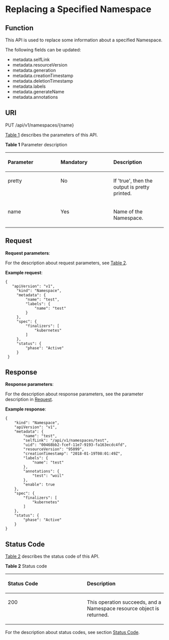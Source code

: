 # Replacing a Specified Namespace<a name="cce_02_0053"></a>

## Function<a name="se64c62bbc28a47689949a123d846c8ca"></a>

This API is used to replace some information about a specified Namespace.

The following fields can be updated:

-   metadata.selfLink
-   metadata.resourceVersion
-   metadata.generation
-   metadata.creationTimestamp
-   metadata.deletionTimestamp
-   metadata.labels
-   metadata.generateName
-   metadata.annotations

## URI<a name="sa913bc0ccab7450b8923451bf9f15c04"></a>

PUT /api/v1/namespaces/\{name\}

[Table 1](#en-us_topic_0079615038_table49444123)  describes the parameters of this API.

**Table  1**  Parameter description

<a name="en-us_topic_0079615038_table49444123"></a>
<table><thead align="left"><tr id="row14601642"><th class="cellrowborder" valign="top" width="33.33333333333333%" id="mcps1.2.4.1.1"><p id="en-us_topic_0079615038_p41882373"><a name="en-us_topic_0079615038_p41882373"></a><a name="en-us_topic_0079615038_p41882373"></a>Parameter</p>
</th>
<th class="cellrowborder" valign="top" width="33.33333333333333%" id="mcps1.2.4.1.2"><p id="p13489349201632"><a name="p13489349201632"></a><a name="p13489349201632"></a>Mandatory</p>
</th>
<th class="cellrowborder" valign="top" width="33.33333333333333%" id="mcps1.2.4.1.3"><p id="p18895455201632"><a name="p18895455201632"></a><a name="p18895455201632"></a>Description</p>
</th>
</tr>
</thead>
<tbody><tr id="row13608105"><td class="cellrowborder" valign="top" width="33.33333333333333%" headers="mcps1.2.4.1.1 "><p id="en-us_topic_0079615038_p28514710"><a name="en-us_topic_0079615038_p28514710"></a><a name="en-us_topic_0079615038_p28514710"></a>pretty</p>
</td>
<td class="cellrowborder" valign="top" width="33.33333333333333%" headers="mcps1.2.4.1.2 "><p id="en-us_topic_0079615038_p27990155"><a name="en-us_topic_0079615038_p27990155"></a><a name="en-us_topic_0079615038_p27990155"></a>No</p>
</td>
<td class="cellrowborder" valign="top" width="33.33333333333333%" headers="mcps1.2.4.1.3 "><p id="en-us_topic_0079615038_p52610097"><a name="en-us_topic_0079615038_p52610097"></a><a name="en-us_topic_0079615038_p52610097"></a>If 'true', then the output is pretty printed.</p>
</td>
</tr>
<tr id="row27655246"><td class="cellrowborder" valign="top" width="33.33333333333333%" headers="mcps1.2.4.1.1 "><p id="en-us_topic_0079615038_p25482430"><a name="en-us_topic_0079615038_p25482430"></a><a name="en-us_topic_0079615038_p25482430"></a>name</p>
</td>
<td class="cellrowborder" valign="top" width="33.33333333333333%" headers="mcps1.2.4.1.2 "><p id="en-us_topic_0079615038_p50810959"><a name="en-us_topic_0079615038_p50810959"></a><a name="en-us_topic_0079615038_p50810959"></a>Yes</p>
</td>
<td class="cellrowborder" valign="top" width="33.33333333333333%" headers="mcps1.2.4.1.3 "><p id="en-us_topic_0079615038_p22047016"><a name="en-us_topic_0079615038_p22047016"></a><a name="en-us_topic_0079615038_p22047016"></a>Name of the Namespace.</p>
</td>
</tr>
</tbody>
</table>

## Request<a name="en-us_topic_0079615038_ref458676991"></a>

**Request parameters**:

For the description about request parameters, see  [Table 2](creating-a-namespace.md#en-us_topic_0079615062_ref458759029).

**Example request**:

```
{ 
   "apiVersion": "v1", 
     "kind": "Namespace", 
     "metadata": { 
         "name": "test", 
         "labels": { 
             "name": "test" 
         } 
     }, 
     "spec": { 
         "finalizers": [ 
             "kubernetes" 
         ] 
     }, 
     "status": { 
         "phase": "Active" 
     } 
 }
```

## Response<a name="s71d64222a34d4101aa1732e19c992943"></a>

**Response parameters**:

For the description about response parameters, see the parameter description in  [Request](#en-us_topic_0079615038_ref458676991).

**Example response**:

```
{
    "kind": "Namespace",
    "apiVersion": "v1",
    "metadata": {
        "name": "test",
        "selfLink": "/api/v1/namespaces/test",
        "uid": "00468bb2-fcef-11e7-9193-fa163ecdc4fd",
        "resourceVersion": "95099",
        "creationTimestamp": "2018-01-19T08:01:49Z",
        "labels": {
            "name": "test"
        },
        "annotations": {
            "test": "woil"
        },
        "enable": true
    },
    "spec": {
        "finalizers": [
            "kubernetes"
        ]
    },
    "status": {
        "phase": "Active"
    }
}
```

## Status Code<a name="sa1abf64108814721a77b395a50d806c0"></a>

[Table 2](#en-us_topic_0079615038_table42343927)  describes the status code of this API.

**Table  2**  Status code

<a name="en-us_topic_0079615038_table42343927"></a>
<table><thead align="left"><tr id="row47812724"><th class="cellrowborder" valign="top" width="50%" id="mcps1.2.3.1.1"><p id="p46755442201632"><a name="p46755442201632"></a><a name="p46755442201632"></a>Status Code</p>
</th>
<th class="cellrowborder" valign="top" width="50%" id="mcps1.2.3.1.2"><p id="p29094489201632"><a name="p29094489201632"></a><a name="p29094489201632"></a>Description</p>
</th>
</tr>
</thead>
<tbody><tr id="row11627434"><td class="cellrowborder" valign="top" width="50%" headers="mcps1.2.3.1.1 "><p id="en-us_topic_0079615038_p2298077"><a name="en-us_topic_0079615038_p2298077"></a><a name="en-us_topic_0079615038_p2298077"></a>200</p>
</td>
<td class="cellrowborder" valign="top" width="50%" headers="mcps1.2.3.1.2 "><p id="en-us_topic_0079615038_p51926520"><a name="en-us_topic_0079615038_p51926520"></a><a name="en-us_topic_0079615038_p51926520"></a>This operation succeeds, and a Namespace resource object is returned.</p>
</td>
</tr>
</tbody>
</table>

For the description about status codes, see section  [Status Code](status-code.md).

